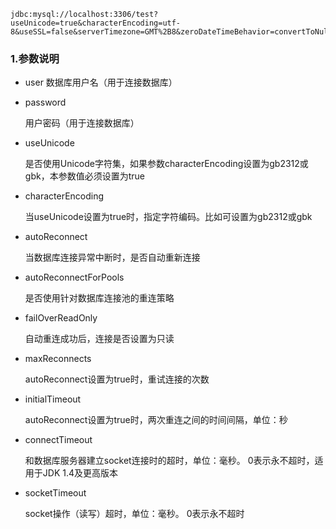 ```url
jdbc:mysql://localhost:3306/test?useUnicode=true&characterEncoding=utf-8&useSSL=false&serverTimezone=GMT%2B8&zeroDateTimeBehavior=convertToNull&autoReconnect=true
```

### 1.参数说明

- user
  数据库用户名（用于连接数据库）

- password

  用户密码（用于连接数据库）

- useUnicode

  是否使用Unicode字符集，如果参数characterEncoding设置为gb2312或gbk，本参数值必须设置为true

- characterEncoding

  当useUnicode设置为true时，指定字符编码。比如可设置为gb2312或gbk

- autoReconnect

  当数据库连接异常中断时，是否自动重新连接

- autoReconnectForPools

  是否使用针对数据库连接池的重连策略

- failOverReadOnly

  自动重连成功后，连接是否设置为只读

- maxReconnects

  autoReconnect设置为true时，重试连接的次数

- initialTimeout

  autoReconnect设置为true时，两次重连之间的时间间隔，单位：秒

- connectTimeout

  和数据库服务器建立socket连接时的超时，单位：毫秒。 0表示永不超时，适用于JDK 1.4及更高版本

- socketTimeout

  socket操作（读写）超时，单位：毫秒。 0表示永不超时